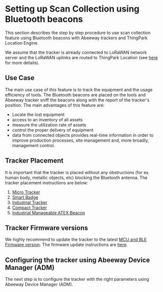 # Setting up Scan Collection using Bluetooth beacons

This section describes the step by step procedure to use scan collection feature using Bluetooth beacons with Abeeway trackers and ThingPark Location Engine.

We assume that the tracker is already connected to LoRaWAN network server and the LoRaWAN uplinks are routed to ThingPark Location (see [here](/C-Procedure-Topics/ProvisionTrackerOverview_T/) for more details).

## Use Case

The main use case of this feature is to track the equipment and the usage efficiency of tools. The Bluetooth beacons are placed on the tools and Abeeway tracker sniff the beacons along with the report of the tracker's position. The main advantages of this feature are:

- Locate the lost equipment
- access to an inventory of all assets
- measure the utilization rate of assets
- control the proper delivery of equipment
- data from connected objects provides real-time information in order to improve production processes, site management and, more broadly,
management control.

## Tracker Placement
It is important that the tracker is placed without any obstructions (for ex. human body, metallic objects, etc) blocking the Bluetooth antenna. The tracker placement instructions are below:
1. [Micro Tracker](/B-Feature-Topics/MicroTrackerPlacement_C/)
2. [Smart Badge](/B-Feature-Topics/SmartBadgePlacement_C/)
3. [Industrial Tracker](/B-Feature-Topics/IndusTrackerPlacement_C/)
4. [Compact Tracker](/B-Feature-Topics/CompactTrackerPlacement_C/)
5. [Industrial Manageable ATEX Beacon](/B-Feature-Topics/IndustrialManageableATEXBeaconPlacement_C/)

## Tracker Firmware versions
We highly recommend to update the tracker to the latest [MCU and BLE Firmware version](/D-Reference/IdentifyTrackerModel/). The firmware update instructions are [here](/D-Reference/FirmwareUpdateOverview_R/).

## Configuring the tracker using Abeeway Device Manager (ADM)

The next step is to configure the tracker with the right parameters using Abeeway Device Manager (ADM). 
